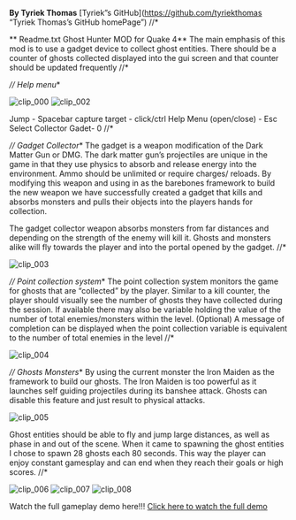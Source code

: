 ﻿**By Tyriek Thomas**
[Tyriek”s GitHub](https://github.com/tyriekthomas  “Tyriek Thomas’s GitHub homePage”)
//*


** Readme.txt Ghost Hunter MOD for Quake 4**
The main emphasis of this mod is to use a gadget device to collect ghost entities. There should be a counter of ghosts collected displayed into the gui screen and that counter should be updated frequently
//*


**//* Help menu**

![clip_000](https://github.com/user-attachments/assets/6e854498-1000-4787-ad6d-9039bb64b56d)
![clip_002](https://github.com/user-attachments/assets/bbdb43c9-584f-48c8-a3cc-4afd625d9aee)

Jump - Spacebar 			capture target - click/ctrl
Help Menu (open/close) - Esc   		Select Collector Gadet- 0
//*


**//* Gadget Collector**
The gadget is a weapon modification of the Dark Matter Gun or DMG. The dark matter gun’s projectiles are unique in the game in that they use physics to absorb and release energy into the environment. 
Ammo should be unlimited or require charges/ reloads.
By modifying this weapon and using in as the barebones framework to build the new weapon we have successfully created a gadget that kills and absorbs monsters and pulls their objects into the players hands for collection.


The gadget collector  weapon absorbs monsters from far distances and depending on the strength of the enemy will kill it. Ghosts and monsters alike will fly towards the player and into the portal opened by the gadget. 
//*

![clip_003](https://github.com/user-attachments/assets/7c4cc762-e384-4f7e-b426-bf8b4bedea84)


**//* Point collection system**
The point collection system monitors the game for ghosts that are “collected” by the player. Similar to a kill counter, the player should visually see the number of ghosts they have collected during the session. If available there may also be variable holding the value of the number of total enemies/monsters within the level. (Optional) A message of completion can be displayed when the point collection variable is equivalent to the number of total enemies in the level
//*

![clip_004](https://github.com/user-attachments/assets/cb553772-9bce-479f-8d76-f5a11628f8cd)


**//* Ghosts Monsters**
By using the current monster the Iron Maiden as the framework to build our ghosts. The Iron Maiden is too powerful as it launches self guiding projectiles during its banshee attack. Ghosts can disable this feature and just result to physical attacks.

![clip_005](https://github.com/user-attachments/assets/0269cc9c-f4af-4da0-8dcc-8866e135f36e)


Ghost entities should be able to fly and jump large distances, as well as phase in and out of the scene.
When it came to spawning the ghost entities I chose to spawn 28 ghosts each 80 seconds. This way the player can enjoy constant gamesplay and can end when they reach their goals or high scores.
//*

![clip_006](https://github.com/user-attachments/assets/5569e99c-7935-40d2-96df-b74acf56df60)
![clip_007](https://github.com/user-attachments/assets/20fd9339-cfea-4b5c-8eba-d013973f86d6)
![clip_008](https://github.com/user-attachments/assets/7cfbc529-2e46-4c2e-87a9-a575cc48557b)

Watch the full gameplay demo here!!!
[Click here to watch the full demo](https://drive.google.com/file/d/1MLOCgE75kCUbTwrexwUd6WyBHGTJ_eDU/view?usp=sharing_/preview)

